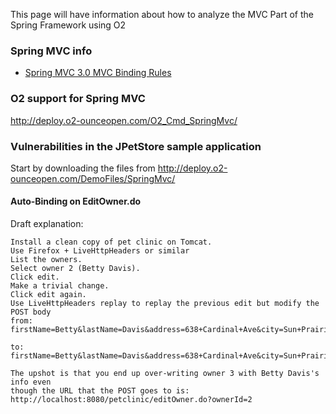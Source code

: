 This page will have information about how to analyze the MVC Part of the
Spring Framework using O2

### Spring MVC info

  - [Spring MVC 3.0 MVC Binding
    Rules](http://diniscruz.blogspot.com/2009/09/spring-mvc-30-mvc-binding-rules.html)

### O2 support for Spring MVC

<http://deploy.o2-ounceopen.com/O2_Cmd_SpringMvc/>

### Vulnerabilities in the JPetStore sample application

Start by downloading the files from
<http://deploy.o2-ounceopen.com/DemoFiles/SpringMvc/>

#### Auto-Binding on EditOwner.do

Draft explanation:

    Install a clean copy of pet clinic on Tomcat.
    Use Firefox + LiveHttpHeaders or similar
    List the owners.
    Select owner 2 (Betty Davis).
    Click edit.
    Make a trivial change.
    Click edit again.
    Use LiveHttpHeaders replay to replay the previous edit but modify the POST body
    from:
    firstName=Betty&lastName=Davis&address=638+Cardinal+Ave&city=Sun+Prairie&telephone=6085551749

    to:
    firstName=Betty&lastName=Davis&address=638+Cardinal+Ave&city=Sun+Prairie&telephone=6085551749&pets[0].owner.id=3

    The upshot is that you end up over-writing owner 3 with Betty Davis's info even
    though the URL that the POST goes to is:
    http://localhost:8080/petclinic/editOwner.do?ownerId=2